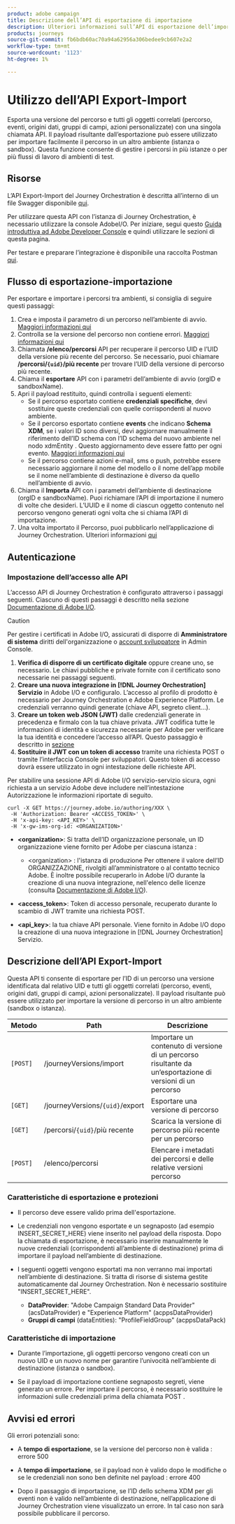 ```yaml
---
product: adobe campaign
title: Descrizione dell’API di esportazione di importazione
description: Ulteriori informazioni sull’API di esportazione dell’importazione.
products: journeys
source-git-commit: fb6bdb60ac70a94a62956a306bedee9cb607e2a2
workflow-type: tm+mt
source-wordcount: '1123'
ht-degree: 1%

---
```



# Utilizzo dell’API Export-Import

Esporta una versione del percorso e tutti gli oggetti correlati (percorso, eventi, origini dati, gruppi di campi, azioni personalizzate) con una singola chiamata API. Il payload risultante dall’esportazione può essere utilizzato per importare facilmente il percorso in un altro ambiente (istanza o sandbox).
Questa funzione consente di gestire i percorsi in più istanze o per più flussi di lavoro di ambienti di test.


## Risorse

L’API Export-Import del Journey Orchestration è descritta all’interno di un file Swagger disponibile [qui](https://adobedocs.github.io/JourneyAPI/docs/).

Per utilizzare questa API con l’istanza di Journey Orchestration, è necessario utilizzare la console AdobeI/O. Per iniziare, segui questo [Guida introduttiva ad Adobe Developer Console](https://www.adobe.io/apis/experienceplatform/console/docs.html#!AdobeDocs/adobeio-console/master/getting-started.md) e quindi utilizzare le sezioni di questa pagina.

Per testare e preparare l’integrazione è disponibile una raccolta Postman [qui](https://raw.githubusercontent.com/AdobeDocs/JourneyAPI/master/postman-collections/Journey-Orchestration_Export-import-API_postman-collection.json).


## Flusso di esportazione-importazione

Per esportare e importare i percorsi tra ambienti, si consiglia di seguire questi passaggi:

1. Crea e imposta il parametro di un percorso nell’ambiente di avvio. [Maggiori informazioni qui](https://experienceleague.adobe.com/docs/journeys/using/building-journeys/about-journey-building/journey.html)
1. Controlla se la versione del percorso non contiene errori. [Maggiori informazioni qui](https://experienceleague.adobe.com/docs/journeys/using/building-journeys/testing-the-journey.html)
1. Chiamata **/elenco/percorsi** API per recuperare il percorso UID e l’UID della versione più recente del percorso. Se necessario, puoi chiamare **/percorsi/`{uid}`/più recente** per trovare l’UID della versione di percorso più recente.
1. Chiama il **esportare** API con i parametri dell’ambiente di avvio (orgID e sandboxName).
1. Apri il payload restituito, quindi controlla i seguenti elementi:
   * Se il percorso esportato contiene **credenziali specifiche**, devi sostituire queste credenziali con quelle corrispondenti al nuovo ambiente.
   * Se il percorso esportato contiene **events** che indicano **Schema XDM**, se i valori ID sono diversi, devi aggiornare manualmente il riferimento dell’ID schema con l’ID schema del nuovo ambiente nel nodo xdmEntity . Questo aggiornamento deve essere fatto per ogni evento. [Maggiori informazioni qui](https://experienceleague.adobe.com/docs/journeys/using/events-journeys/experience-event-schema.html)
   * Se il percorso contiene azioni e-mail, sms o push, potrebbe essere necessario aggiornare il nome del modello o il nome dell’app mobile se il nome nell’ambiente di destinazione è diverso da quello nell’ambiente di avvio.
1. Chiama il **Importa** API con i parametri dell’ambiente di destinazione (orgID e sandboxName). Puoi richiamare l’API di importazione il numero di volte che desideri. L’UUID e il nome di ciascun oggetto contenuto nel percorso vengono generati ogni volta che si chiama l’API di importazione.
1. Una volta importato il Percorso, puoi pubblicarlo nell’applicazione di Journey Orchestration. Ulteriori informazioni [qui](https://experienceleague.adobe.com/docs/journeys/using/building-journeys/publishing-the-journey.html)


## Autenticazione

### Impostazione dell’accesso alle API

L’accesso API di Journey Orchestration è configurato attraverso i passaggi seguenti. Ciascuno di questi passaggi è descritto nella sezione [Documentazione di Adobe I/O](https://www.adobe.io/authentication/auth-methods.html#!AdobeDocs/adobeio-auth/master/AuthenticationOverview/ServiceAccountIntegration.md).

>[!CAUTION]
>
>Per gestire i certificati in Adobe I/O, assicurati di disporre di <b>Amministratore di sistema</b> diritti dell&#39;organizzazione o [account sviluppatore](https://helpx.adobe.com/it/enterprise/using/manage-developers.html) in Admin Console.

1. **Verifica di disporre di un certificato digitale** oppure creane uno, se necessario. Le chiavi pubbliche e private fornite con il certificato sono necessarie nei passaggi seguenti.
1. **Creare una nuova integrazione in [!DNL Journey Orchestration] Servizio** in Adobe I/O e configuralo. L’accesso al profilo di prodotto è necessario per Journey Orchestration e Adobe Experience Platform. Le credenziali verranno quindi generate (chiave API, segreto client...).
1. **Creare un token web JSON (JWT)** dalle credenziali generate in precedenza e firmalo con la tua chiave privata. JWT codifica tutte le informazioni di identità e sicurezza necessarie per Adobe per verificare la tua identità e concedere l’accesso all’API. Questo passaggio è descritto in [sezione](https://www.adobe.io/authentication/auth-methods.html#!AdobeDocs/adobeio-auth/master/JWT/JWT.md)
1. **Sostituire il JWT con un token di accesso** tramite una richiesta POST o tramite l’interfaccia Console per sviluppatori. Questo token di accesso dovrà essere utilizzato in ogni intestazione delle richieste API.

Per stabilire una sessione API di Adobe I/O servizio-servizio sicura, ogni richiesta a un servizio Adobe deve includere nell’intestazione Autorizzazione le informazioni riportate di seguito.

```
curl -X GET https://journey.adobe.io/authoring/XXX \
 -H 'Authorization: Bearer <ACCESS_TOKEN>' \
 -H 'x-api-key: <API_KEY>' \
 -H 'x-gw-ims-org-id: <ORGANIZATION>'
```

* **&lt;organization>**: Si tratta dell’ID organizzazione personale, un ID organizzazione viene fornito per Adobe per ciascuna istanza :

   * &lt;organization> : l&#39;istanza di produzione
   Per ottenere il valore dell’ID ORGANIZZAZIONE, rivolgiti all’amministratore o al contatto tecnico Adobe. È inoltre possibile recuperarlo in Adobe I/O durante la creazione di una nuova integrazione, nell&#39;elenco delle licenze (consulta [Documentazione di Adobe I/O](https://www.adobe.io/authentication.html)).

* **&lt;access_token>**: Token di accesso personale, recuperato durante lo scambio di JWT tramite una richiesta POST.

* **&lt;api_key>**: la tua chiave API personale. Viene fornito in Adobe I/O dopo la creazione di una nuova integrazione in [!DNL Journey Orchestration] Servizio.



## Descrizione dell’API Export-Import

Questa API ti consente di esportare per l’ID di un percorso una versione identificata dal relativo UID e tutti gli oggetti correlati (percorso, eventi, origini dati, gruppi di campi, azioni personalizzate).
Il payload risultante può essere utilizzato per importare la versione di percorso in un altro ambiente (sandbox o istanza).

| Metodo | Path | Descrizione |
|---|---|---|
| `[POST]` | /journeyVersions/import | Importare un contenuto di versione di un percorso risultante da un’esportazione di versioni di un percorso |
| `[GET]` | /journeyVersions/`{uid}`/export | Esportare una versione di percorso |
| `[GET]` | /percorsi/`{uid}`/più recente | Scarica la versione di percorso più recente per un percorso |
| `[POST]` | /elenco/percorsi | Elencare i metadati dei percorsi e delle relative versioni percorso |


### Caratteristiche di esportazione e protezioni

* Il percorso deve essere valido prima dell&#39;esportazione.

* Le credenziali non vengono esportate e un segnaposto (ad esempio INSERT_SECRET_HERE) viene inserito nel payload della risposta.
Dopo la chiamata di esportazione, è necessario inserire manualmente le nuove credenziali (corrispondenti all’ambiente di destinazione) prima di importare il payload nell’ambiente di destinazione.

* I seguenti oggetti vengono esportati ma non verranno mai importati nell’ambiente di destinazione. Si tratta di risorse di sistema gestite automaticamente dal Journey Orchestration. Non è necessario sostituire &quot;INSERT_SECRET_HERE&quot;.
   * **DataProvider**: &quot;Adobe Campaign Standard Data Provider&quot; (acsDataProvider) e &quot;Experience Platform&quot; (acppsDataProvider)
   * **Gruppi di campi** (dataEntities): &quot;ProfileFieldGroup&quot; (acppsDataPack)



### Caratteristiche di importazione

* Durante l’importazione, gli oggetti percorso vengono creati con un nuovo UID e un nuovo nome per garantire l’univocità nell’ambiente di destinazione (istanza o sandbox).

* Se il payload di importazione contiene segnaposto segreti, viene generato un errore. Per importare il percorso, è necessario sostituire le informazioni sulle credenziali prima della chiamata POST .

## Avvisi ed errori

Gli errori potenziali sono:

* A **tempo di esportazione**, se la versione del percorso non è valida : errore 500

* A **tempo di importazione**, se il payload non è valido dopo le modifiche o se le credenziali non sono ben definite nel payload : errore 400

* Dopo il passaggio di importazione, se l’ID dello schema XDM per gli eventi non è valido nell’ambiente di destinazione, nell’applicazione di Journey Orchestration viene visualizzato un errore. In tal caso non sarà possibile pubblicare il percorso.